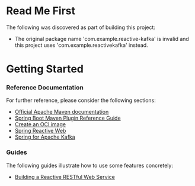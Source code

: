 # Read Me First
The following was discovered as part of building this project:

* The original package name 'com.example.reactive-kafka' is invalid and this project uses 'com.example.reactivekafka' instead.

# Getting Started

### Reference Documentation
For further reference, please consider the following sections:

* [Official Apache Maven documentation](https://maven.apache.org/guides/index.html)
* [Spring Boot Maven Plugin Reference Guide](https://docs.spring.io/spring-boot/docs/3.1.4/maven-plugin/reference/html/)
* [Create an OCI image](https://docs.spring.io/spring-boot/docs/3.1.4/maven-plugin/reference/html/#build-image)
* [Spring Reactive Web](https://docs.spring.io/spring-boot/docs/3.1.4/reference/htmlsingle/index.html#web.reactive)
* [Spring for Apache Kafka](https://docs.spring.io/spring-boot/docs/3.1.4/reference/htmlsingle/index.html#messaging.kafka)

### Guides
The following guides illustrate how to use some features concretely:

* [Building a Reactive RESTful Web Service](https://spring.io/guides/gs/reactive-rest-service/)

